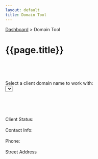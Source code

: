```yaml
---
layout: default
title: Domain Tool
---
```


[Dashboard](/dashboard) > Domain Tool

# {{page.title}}


  <div class="container" style="padding-top: 60px;">
    <div class="row">
      <div class="col col-12">
        <label for="clients">Select a client domain name to work with:</label><br/>
        <select id="mySelect"></select>
        <h2 id="client-domain" style="padding-top: 30px;"></h2>
        <dl id="myData">
          <dt>Client Status:</dt>
          <dd id="client-status">&nbsp;</dd>
          <dt>Contact Info:</dt>
          <dd id="client-name">&nbsp;</dd>
          <dt>Phone:</dt>
          <dd id="client-phone">&nbsp;</dd>
          <dt>Street Address</dt>
          <dd id="client-address-street"></dd>
          <dd id="client-address-city"></dd>
        </dl>
      </div>
    </div>
  </div>
  <script defer src="https://code.jquery.com/jquery-3.6.3.min.js"></script>
  <script defer src="scripts/test.js"></script>

